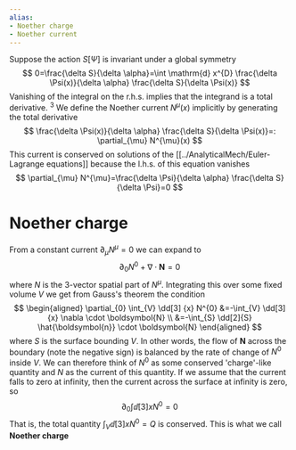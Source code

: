 ```yaml
---
alias:
- Noether charge
- Noether current
---
```

Suppose the action $S[\Psi]$ is invariant under a global symmetry
$$
0=\frac{\delta S}{\delta \alpha}=\int \mathrm{d} x^{D} \frac{\delta \Psi(x)}{\delta \alpha} \frac{\delta S}{\delta \Psi(x)}
$$
Vanishing of the integral on the r.h.s. implies that the integrand is a total derivative. ${ }^{3}$ We define the Noether current $N^{\mu}(x)$ implicitly by generating the total derivative
$$
\frac{\delta \Psi(x)}{\delta \alpha} \frac{\delta S}{\delta \Psi(x)}=: \partial_{\mu} N^{\mu}(x)
$$
This current is conserved on solutions of the [[../AnalyticalMech/Euler-Lagrange equations]] because the l.h.s. of this equation vanishes
$$
\partial_{\mu} N^{\mu}=\frac{\delta \Psi}{\delta \alpha} \frac{\delta S}{\delta \Psi}=0
$$

# Noether charge
From a constant current $\partial_{\mu} N^{\mu}=0$ we  can expand to
$$
\partial_{0} N^{0}+\nabla \cdot \boldsymbol{N}=0
$$
where $N$ is the 3-vector spatial part of $N^{\mu}$. Integrating this over some fixed volume $V$ we get from Gauss's theorem the condition
$$
\begin{aligned}
\partial_{0} \int_{V} \dd[3] {x} N^{0} &=-\int_{V} \dd[3] {x} \nabla \cdot \boldsymbol{N} \\
&=-\int_{S} \dd[2]{S}  \hat{\boldsymbol{n}} \cdot \boldsymbol{N}
\end{aligned}
$$
where $S$ is the surface bounding $V$. In other words, the flow of $\boldsymbol{N}$ across the boundary (note the negative sign) is balanced by the rate of change of $N^{0}$ inside $V$. We can therefore think of $N^{0}$ as some conserved 'charge'-like quantity and $N$ as the current of this quantity. If we assume that the current falls to zero at infinity, then the current across the surface at infinity is zero, so
$$
\partial_{0} \int \dd[3] {x} N^{0}=0
$$
That is, the total quantity $\int_{V} \dd[3]{x} N^{0}=Q$ is conserved. This is what we call **Noether charge**